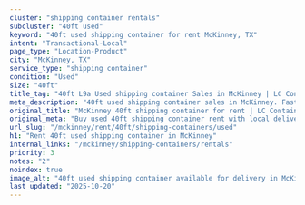 ```yaml
---
cluster: "shipping container rentals"
subcluster: "40ft used"
keyword: "40ft used shipping container for rent McKinney, TX"
intent: "Transactional-Local"
page_type: "Location-Product"
city: "McKinney, TX"
service_type: "shipping container"
condition: "Used"
size: "40ft"
title_tag: "40ft L9a Used shipping container Sales in McKinney | LC Container"
meta_description: "40ft used shipping container sales in McKinney. Fast delivery, competitive pricing. Serving shipping containers area. Quote ID: 48G. Call (214) 524-4168 for your free quote today."
original_title: "McKinney 40ft shipping container for rent | LC Container"
original_meta: "Buy used 40ft shipping container rent with local delivery in McKinney, TX. LC Container — local Since 2003. Request a fast quote today."
url_slug: "/mckinney/rent/40ft/shipping-containers/used"
h1: "Rent 40ft used shipping container in McKinney"
internal_links: "/mckinney/shipping-containers/rentals"
priority: 3
notes: "2"
noindex: true
image_alt: "40ft used shipping container available for delivery in McKinney"
last_updated: "2025-10-20"
---
```


<!-- TODO: Add unique city/inventory copy, images, and internal links here. -->
